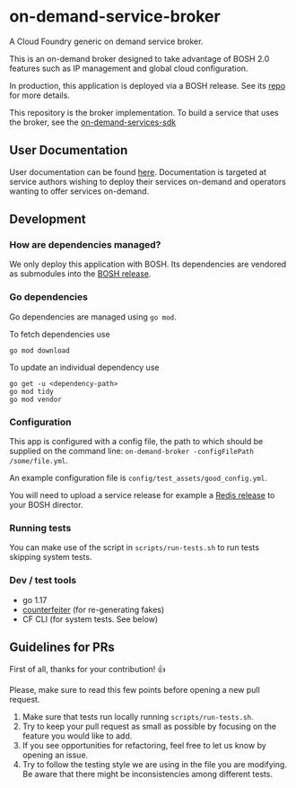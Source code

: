 # on-demand-service-broker
A Cloud Foundry generic on demand service broker.

This is an on-demand broker designed to take advantage of BOSH 2.0 features such
as IP management and global cloud configuration.

In production, this application is deployed via a BOSH release. See its
[repo](https://github.com/pivotal-cf/on-demand-service-broker-release) for more
details.

This repository is the broker implementation. To build a service that uses the broker, see the [on-demand-services-sdk](https://github.com/pivotal-cf/on-demand-services-sdk)

## User Documentation

User documentation can be found [here](https://docs.pivotal.io/svc-sdk/odb). Documentation is targeted at service authors wishing to deploy their services on-demand and operators wanting to offer services on-demand.

## Development

### How are dependencies managed?
We only deploy this application with BOSH. Its dependencies are vendored as submodules
into the [BOSH release](https://github.com/pivotal-cf/on-demand-service-broker-release).

### Go dependencies
Go dependencies are managed using `go mod`.

To fetch dependencies use
```
go mod download
```

To update an individual dependency use
```
go get -u <dependency-path>
go mod tidy
go mod vendor
```

### Configuration
This app is configured with a config file, the path to which should be supplied on
the command line: `on-demand-broker -configFilePath /some/file.yml`.

An example configuration file is `config/test_assets/good_config.yml`.

You will need to upload a
service release for example a [Redis release](https://github.com/pivotal-cf-experimental/redis-example-service-release)
to your BOSH director.

### Running tests
You can make use of the script in `scripts/run-tests.sh` to run tests skipping system tests.

### Dev / test tools
* go 1.17
* [counterfeiter](https://github.com/maxbrunsfeld/counterfeiter) (for re-generating fakes)
* CF CLI (for system tests. See below)

## Guidelines for PRs

First of all, thanks for your contribution! :+1:

Please, make sure to read this few points before opening a new pull request.

1. Make sure that tests run locally running `scripts/run-tests.sh`.
2. Try to keep your pull request as small as possible by focusing on the feature you would like to add.
3. If you see opportunities for refactoring, feel free to let us know by opening an issue.
4. Try to follow the testing style we are using in the file you are modifying. Be aware that there might be inconsistencies among different tests.

